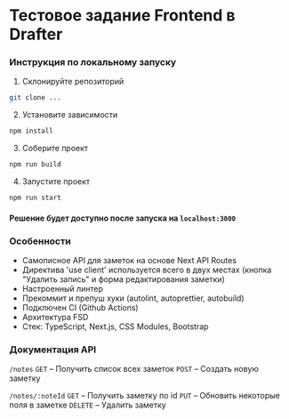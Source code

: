 # Тестовое задание Frontend в Drafter

### Инструкция по локальному запуску

1) Склонируйте репозиторий
```bash
git clone ...
```

2) Установите зависимости
```bash
npm install
```

3) Соберите проект
```bash
npm run build
```

4) Запустите проект
```bash
npm run start
```

#### Решение будет доступно после запуска на `localhost:3000`

### Особенности

- Самописное API для заметок на основе Next API Routes
- Директива 'use client' используется всего в двух местах (кнопка "Удалить запись" и форма редактирования заметки)
- Настроенный линтер
- Прекоммит и препуш хуки (autolint, autoprettier, autobuild)
- Подключен CI (Github Actions)
- Архитектура FSD
- Стек: TypeScript, Next.js, CSS Modules, Bootstrap

### Документация API

`/notes`
`GET` – Получить список всех заметок
`POST` – Создать новую заметку

`/notes/:noteId`
`GET` – Получить заметку по id
`PUT` – Обновить некоторые поля в заметке
`DELETE` – Удалить заметку